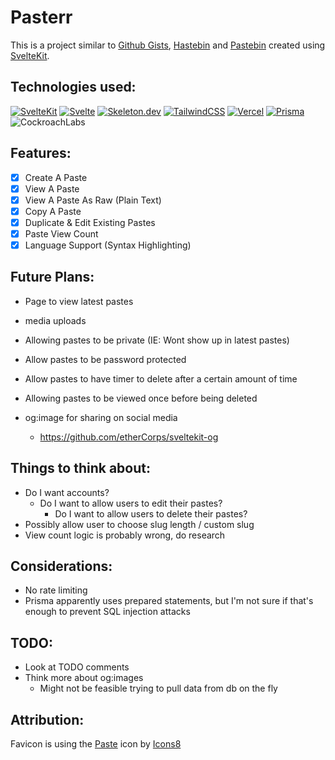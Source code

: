 # Pasterr

<!-- pastebin url -->

This is a project similar to [Github Gists](https://gist.github.com/), [Hastebin](https://hastebin.com) and [Pastebin](https://pastebin.com) created using [SvelteKit](https://kit.svelte.dev/).

## Technologies used:

[![SvelteKit](https://img.shields.io/badge/-SvelteKit-ff3e00?style=for-the-badge&logo=svelte&logoColor=white)](https://kit.svelte.dev/)
[![Svelte](https://img.shields.io/badge/-Svelte-ff3e00?style=for-the-badge&logo=svelte&logoColor=white)](https://svelte.dev/)
[![Skeleton.dev](https://img.shields.io/badge/-Skeleton%20UI-ff3e00?style=for-the-badge&logo=svelte&logoColor=white)](https://skeleton.dev/)
[![TailwindCSS](https://img.shields.io/badge/-TailwindCSS-ff3e00?style=for-the-badge&logo=tailwind-css&logoColor=white)](https://tailwindcss.com/)
[![Vercel](https://img.shields.io/badge/-Vercel-ff3e00?style=for-the-badge&logo=vercel&logoColor=white)](https://vercel.com/)
[![Prisma](https://img.shields.io/badge/-Prisma-ff3e00?style=for-the-badge&logo=prisma&logoColor=white)](https://www.prisma.io/)
![CockroachLabs](https://img.shields.io/badge/CockroachDB-ff3e00?style=for-the-badge&logo=Cockroach%20Labs&logoColor=white)

## Features:

- [x] Create A Paste
- [x] View A Paste
- [x] View A Paste As Raw (Plain Text)
- [x] Copy A Paste
- [x] Duplicate & Edit Existing Pastes
- [x] Paste View Count
- [x] Language Support (Syntax Highlighting)

## Future Plans:

- Page to view latest pastes
- media uploads
- Allowing pastes to be private (IE: Wont show up in latest pastes)
- Allow pastes to be password protected
- Allow pastes to have timer to delete after a certain amount of time
- Allowing pastes to be viewed once before being deleted

- og:image for sharing on social media
  - https://github.com/etherCorps/sveltekit-og

## Things to think about:

- Do I want accounts?
  - Do I want to allow users to edit their pastes?
    - Do I want to allow users to delete their pastes?
- Possibly allow user to choose slug length / custom slug
- View count logic is probably wrong, do research

## Considerations:

- No rate limiting
- Prisma apparently uses prepared statements, but I'm not sure if that's enough to prevent SQL injection attacks

## TODO:

- Look at TODO comments
- Think more about og:images
  - Might not be feasible trying to pull data from db on the fly

## Attribution:

Favicon is using the <a target="_blank" href="https://icons8.com/icon/49462/paste">Paste</a> icon by <a target="_blank" href="https://icons8.com">Icons8</a>
